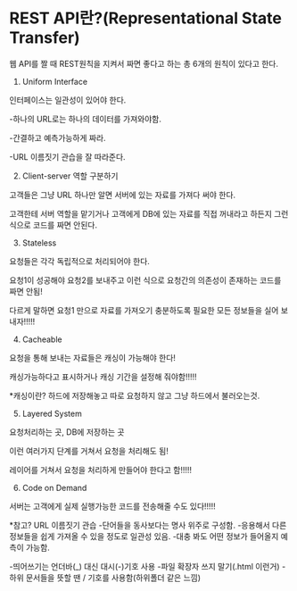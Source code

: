# REST API란?(Representational State Transfer)

웹 API를 짤 때 REST원칙을 지켜서 짜면 좋다고 하는 총 6개의 원칙이 있다고 한다.

1. Uniform Interface

인터페이스는 일관성이 있어야 한다.

-하나의 URL로는 하나의 데이터를 가져와야함.

-간결하고 예측가능하게 짜라.

-URL 이름짓기 관습을 잘 따라준다.

2. Client-server 역할 구분하기

고객들은 그냥 URL 하나만 알면 서버에 있는 자료를 가져다 써야 한다.

고객한테 서버 역할을 맡기거나 고객에게 DB에 있는 자료를 직접 꺼내라고 하든지 그런 식으로 코드를 짜면 안된다.

3. Stateless

요청들은 각각 독립적으로 처리되어야 한다.

요청1이 성공해야 요청2를 보내주고 이런 식으로 요청간의 의존성이 존재하는 코드를 짜면 안됨!

다르게 말하면 요청1 만으로 자료를 가져오기 충분하도록 필요한 모든 정보들을 실어 보내자!!!!!

4. Cacheable

요청을 통해 보내는 자료들은 캐싱이 가능해야 한다!

캐싱가능하다고 표시하거나 캐싱 기간을 설정해 줘야함!!!!!

*캐싱이란? 하드에 저장해놓고 따로 요청하지 않고 그냥 하드에서 불러오는것.

5. Layered System

요청처리하는 곳, DB에 저장하는 곳 

이런 여러가지 단계를 거쳐서 요청을 처리해도 됨!

레이어를 거쳐서 요청을 처리하게 만들어야 한다고 함!!!!!

6. Code on Demand

서버는 고객에게 실제 실행가능한 코드를 전송해줄 수도 있다!!!!!

*참고? URL 이름짓기 관습
-단어들을 동사보다는 명사 위주로 구성함.
-응용해서 다른 정보들을 쉽게 가져올 수 있을 정도로 일관성 있음.
-대충 봐도 어떤 정보가 들어올지 예측이 가능함.

-띄어쓰기는 언더바(_) 대신 대시(-)기호 사용
-파일 확장자 쓰지 말기(.html 이런거)
-하위 문서들을 뜻할 땐 / 기호를 사용함(하위폴더 같은 느낌)
